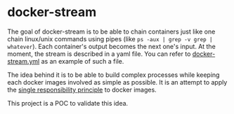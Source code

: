 # docker-stream

The goal of docker-stream is to be able to chain containers just like one chain linux/unix commands using pipes
(like `ps -aux | grep -v grep | whatever`). Each container's output becomes the next one's input. At the moment, the
stream is described in a yaml file. You can refer to [docker-stream.yml](https://github.com/cpollet/docker-stream/blob/master/docker-stream.yml)
as an example of such a file.

The idea behind it is to be able to build complex processes while keeping each docker images involved as simple as
possible. It is an attempt to apply the [single responsibility principle](https://en.m.wikipedia.org/wiki/Single_responsibility_principle)
to docker images.

This project is a POC to validate this idea.

